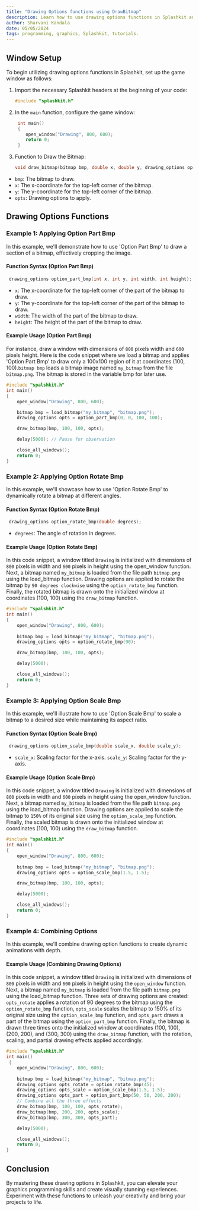 ```yaml
---
title: "Drawing Options functions using DrawBitmap"
description: Learn how to use drawing options functions in Splashkit and combine them to create dynamic and visually stunning graphics.
author: Sharvani Kandala
date: 05/05/2024
tags: programming, graphics, Splashkit, tutorials.
---
```


## Window Setup

To begin utilizing drawing options functions in Splashkit, set up the game window as follows:

1. Import the necessary Splashkit headers at the beginning of your code:

   ```cpp
   #include "splashkit.h"
   ```

2. In the `main` function, configure the game window:

   ```cpp
    int main()
    {
       open_window("Drawing", 800, 600);
       return 0;
    }
    ```

3. Function to Draw the Bitmap:

   ```cpp
   void draw_bitmap(bitmap bmp, double x, double y, drawing_options opts);
   ```

- `bmp`: The bitmap to draw.
- `x`: The x-coordinate for the top-left corner of the bitmap.
- `y`: The y-coordinate for the top-left corner of the bitmap.
- `opts`: Drawing options to apply.

## Drawing Options Functions

### Example 1: Applying Option Part Bmp

In this example, we'll demonstrate how to use 'Option Part Bmp' to draw a section of a bitmap, effectively cropping the image.

#### Function Syntax (Option Part Bmp)

 ```cpp
  drawing_options option_part_bmp(int x, int y, int width, int height);
```

- `x`: The x-coordinate for the top-left corner of the part of the bitmap to draw.
- `y`: The y-coordinate for the top-left corner of the part of the bitmap to draw.
- `width`: The width of the part of the bitmap to draw.
- `height`: The height of the part of the bitmap to draw.

#### Example Usage (Option Part Bmp)

   For instance, draw a window with dimensions of `800` pixels width and `600` pixels height. Here is the code snippet where we load a bitmap and applies 'Option Part Bmp' to draw only a 100x100 region of it at coordinates (100, 100).`bitmap bmp` loads a bitmap image named `my_bitmap` from the file `bitmap.png`. The bitmap is stored in the variable bmp for later use.

   ```cpp
   #include "spalshkit.h"
   int main()
   {
       open_window("Drawing", 800, 600);

       bitmap bmp = load_bitmap("my_bitmap", "bitmap.png");
       drawing_options opts = option_part_bmp(0, 0, 100, 100);

       draw_bitmap(bmp, 100, 100, opts);

       delay(5000); // Pause for observation

       close_all_windows();
       return 0;
   }
   ```

### Example 2: Applying Option Rotate Bmp

In this example, we'll showcase how to use 'Option Rotate Bmp' to dynamically rotate a bitmap at different angles.

#### Function Syntax (Option Rotate Bmp)

 ```cpp
  drawing_options option_rotate_bmp(double degrees);
 ```

- `degrees`: The angle of rotation in degrees.

#### Example Usage (Option Rotate Bmp)

   In this code snippet, a window titled `Drawing` is initialized with dimensions of `800` pixels in width and `600` pixels in height using the open_window function. Next, a bitmap named `my_bitmap` is loaded from the file path `bitmap.png` using the load_bitmap function. Drawing options are applied to rotate the bitmap by `90 degrees clockwise` using the `option_rotate_bmp` function. Finally, the rotated bitmap is drawn onto the initialized window at coordinates (100, 100) using the `draw_bitmap` function.

   ```cpp
   #include "spalshkit.h"
   int main()
   {
       open_window("Drawing", 800, 600);
       
       bitmap bmp = load_bitmap("my_bitmap", "bitmap.png");
       drawing_options opts = option_rotate_bmp(90);

       draw_bitmap(bmp, 100, 100, opts);

       delay(5000);

       close_all_windows();
       return 0;
   }
   ```

### Example 3: Applying Option Scale Bmp

In this example, we'll illustrate how to use 'Option Scale Bmp' to scale a bitmap to a desired size while maintaining its aspect ratio.

#### Function Syntax (Option Scale Bmp)

 ```cpp
  drawing_options option_scale_bmp(double scale_x, double scale_y);
 ```

- `scale_x`: Scaling factor for the x-axis.
  `scale_y`: Scaling factor for the y-axis.

#### Example Usage (Option Scale Bmp)

   In this code snippet, a window titled `Drawing` is initialized with dimensions of `800` pixels in width and `600` pixels in height using the open_window function. Next, a bitmap named `my_bitmap` is loaded from the file path `bitmap.png` using the load_bitmap function. Drawing options are applied to scale the bitmap to `150%` of its original size using the `option_scale_bmp` function. Finally, the scaled bitmap is drawn onto the initialized window at coordinates (100, 100) using the `draw_bitmap` function.

   ```cpp
   #include "spalshkit.h"
   int main()
   {
       open_window("Drawing", 800, 600);
       
       bitmap bmp = load_bitmap("my_bitmap", "bitmap.png");
       drawing_options opts = option_scale_bmp(1.5, 1.5);

       draw_bitmap(bmp, 100, 100, opts);

       delay(5000);

       close_all_windows();
       return 0;
   }
   ```

### Example 4: Combining Options

In this example, we'll combine drawing option functions to create dynamic animations with depth.

#### Example Usage (Combining Drawing Options)

   In this code snippet, a window titled `Drawing` is initialized with dimensions of `800` pixels in width and `600` pixels in height using the `open_window` function. Next, a bitmap named `my_bitmap` is loaded from the file path `bitmap.png` using the load_bitmap function. Three sets of drawing options are created: `opts_rotate` applies a rotation of 90 degrees to the bitmap using the `option_rotate_bmp` function, `opts_scale` scales the bitmap to 150% of its original size using the `option_scale_bmp` function, and `opts_part` draws a part of the bitmap using the `option_part_bmp` function. Finally, the bitmap is drawn three times onto the initialized window at coordinates (100, 100), (200, 200), and (300, 300) using the `draw_bitmap` function, with the rotation, scaling, and partial drawing effects applied accordingly.

   ```cpp
   #include "spalshkit.h"
   int main()
    {
       open_window("Drawing", 800, 600);
       
       bitmap bmp = load_bitmap("my_bitmap", "bitmap.png");
       drawing_options opts_rotate = option_rotate_bmp(45);
       drawing_options opts_scale = option_scale_bmp(1.5, 1.5);
       drawing_options opts_part = option_part_bmp(50, 50, 200, 200);
       // Combine all the three effects
       draw_bitmap(bmp, 100, 100, opts_rotate);
       draw_bitmap(bmp, 200, 200, opts_scale);
       draw_bitmap(bmp, 300, 300, opts_part);

       delay(5000);

       close_all_windows();
       return 0;
   }
   ```

## Conclusion

By mastering these drawing options in Splashkit, you can elevate your graphics programming skills and create visually stunning experiences. Experiment with these functions to unleash your creativity and bring your projects to life.
